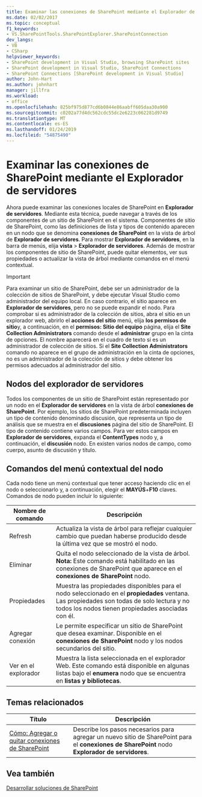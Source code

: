 ```yaml
---
title: Examinar las conexiones de SharePoint mediante el Explorador de servidores | Microsoft Docs
ms.date: 02/02/2017
ms.topic: conceptual
f1_keywords:
- VS.SharePointTools.SharePointExplorer.SharePointConnection
dev_langs:
- VB
- CSharp
helpviewer_keywords:
- SharePoint development in Visual Studio, browsing SharePoint sites
- SharePoint development in Visual Studio, SharePoint Connections
- SharePoint Connections [SharePoint development in Visual Studio]
author: John-Hart
ms.author: johnhart
manager: jillfra
ms.workload:
- office
ms.openlocfilehash: 825bf975d877cd6b0844e86aabff605daa30a900
ms.sourcegitcommit: c0202a77d4dc562cdc55dc2e6223c062281d9749
ms.translationtype: MT
ms.contentlocale: es-ES
ms.lasthandoff: 01/24/2019
ms.locfileid: "54875490"
---
```

# <a name="browse-sharepoint-connections-by-using-server-explorer"></a>Examinar las conexiones de SharePoint mediante el Explorador de servidores
  Ahora puede examinar las conexiones locales de SharePoint en **Explorador de servidores**. Mediante esta técnica, puede navegar a través de los componentes de un sitio de SharePoint en el sistema. Componentes de sitio de SharePoint, como las definiciones de lista y tipos de contenido aparecen en un nodo que se denomina **conexiones de SharePoint** en la vista de árbol de **Explorador de servidores**. Para mostrar **Explorador de servidores**, en la barra de menús, elija **vista** > **Explorador de servidores**. Además de mostrar los componentes de sitio de SharePoint, puede quitar elementos, ver sus propiedades o actualizar la vista de árbol mediante comandos en el menú contextual.  
  
> [!IMPORTANT]  
>  Para examinar un sitio de SharePoint, debe ser un administrador de la colección de sitios de SharePoint, y debe ejecutar Visual Studio como administrador del equipo local. En caso contrario, el sitio aparece en **Explorador de servidores**, pero no se puede expandir el nodo. Para comprobar si es administrador de la colección de sitios, abra el sitio en un explorador web, abrirlo el **acciones del sitio** menú, elija **los permisos de sitio**y, a continuación, en el **permisos: Sitio del equipo** página, elija el **Site Collection Administrators** comando desde el **administrar** grupo en la cinta de opciones. El nombre aparecerá en el cuadro de texto si es un administrador de colección de sitios. Si el **Site Collection Administrators** comando no aparece en el grupo de administración en la cinta de opciones, no es un administrador de la colección de sitios y debe obtener los permisos adecuados al administrador del sitio.  
  
## <a name="server-explorer-nodes"></a>Nodos del explorador de servidores
 Todos los componentes de un sitio de SharePoint están representado por un nodo en el **Explorador de servidores** en la vista de árbol **conexiones de SharePoint**. Por ejemplo, los sitios de SharePoint predeterminada incluyen un tipo de contenido denominado discusión, que representa un tipo de análisis que se muestra en el **discusiones** página del sitio de SharePoint. El tipo de contenido contiene varios campos. Para ver estos campos en **Explorador de servidores**, expanda el **ContentTypes** nodo y, a continuación, el **discusión** nodo. En existen varios nodos de campo, como cuerpo, asunto de discusión y título.  
  
## <a name="node-shortcut-menu-commands"></a>Comandos del menú contextual del nodo
 Cada nodo tiene un menú contextual que tener acceso haciendo clic en el nodo o seleccionarlo y, a continuación, elegir el **MAYÚS**+**F10** claves. Comandos de nodo pueden incluir lo siguiente:  
  
|Nombre de comando|Descripción|  
|------------------|-----------------|  
|Refresh|Actualiza la vista de árbol para reflejar cualquier cambio que puedan haberse producido desde la última vez que se mostró el nodo.|  
|Eliminar|Quita el nodo seleccionado de la vista de árbol. **Nota:**  Este comando está habilitado en las conexiones de SharePoint que aparece en el **conexiones de SharePoint** nodo.|  
|Propiedades|Muestra las propiedades disponibles para el nodo seleccionado en el **propiedades** ventana. Las propiedades son todas de solo lectura y no todos los nodos tienen propiedades asociadas con él.|  
|Agregar conexión|Le permite especificar un sitio de SharePoint que desea examinar. Disponible en el **conexiones de SharePoint** nodo y los nodos secundarios del sitio.|  
|Ver en el explorador|Muestra la lista seleccionada en el explorador Web. Este comando está disponible en algunas listas bajo el **enumera** nodo que se encuentra en **listas y bibliotecas**.|  
  
## <a name="related-topics"></a>Temas relacionados
  
|Título|Descripción|  
|-----------|-----------------|  
|[Cómo: Agregar o quitar conexiones de SharePoint](../sharepoint/how-to-add-or-remove-sharepoint-connections.md)|Describe los pasos necesarios para agregar un nuevo sitio de SharePoint para el **conexiones de SharePoint** nodo **Explorador de servidores**.|  
  
## <a name="see-also"></a>Vea también
 [Desarrollar soluciones de SharePoint](../sharepoint/developing-sharepoint-solutions.md)  
